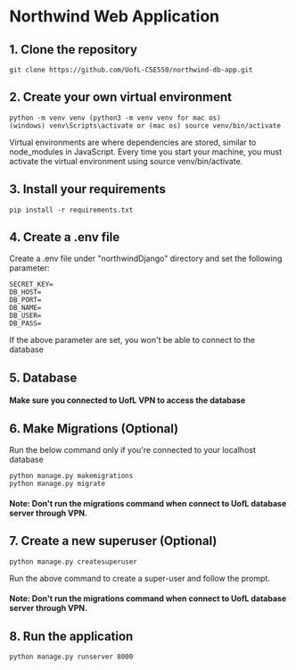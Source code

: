 # Northwind Web Application
## 1. Clone the repository
    git clone https://github.com/UofL-CSE550/northwind-db-app.git
## 2. Create your own virtual environment
    python -m venv venv (python3 -m venv venv for mac os)
    (windows) venv\Scripts\activate or (mac os) source venv/bin/activate
Virtual environments are where dependencies are stored, similar to node_modules in JavaScript. Every time you start your machine, you must activate the virtual environment using source venv/bin/activate.

## 3. Install your requirements
    pip install -r requirements.txt

## 4. Create a .env file
Create a .env file under "northwindDjango" directory and set the following parameter:

    SECRET_KEY=
    DB_HOST=
    DB_PORT=
    DB_NAME=
    DB_USER=
    DB_PASS=
If the above parameter are set, you won't be able to connect to the database

## 5. Database
#### Make sure you connected to UofL VPN to access the database

## 6. Make Migrations (Optional)
Run the below command only if you're connected to your localhost database

    python manage.py makemigrations
    python manage.py migrate

#### Note: Don't run the migrations command when connect to UofL database server through VPN.

## 7. Create a new superuser (Optional)
    python manage.py createsuperuser
Run the above command to create a super-user and follow the prompt.

#### Note: Don't run the migrations command when connect to UofL database server through VPN.

## 8. Run the application
    python manage.py runserver 8000
    